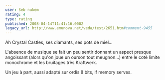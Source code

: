 ```yaml
---
user: Seb nukem
rating: 4
type: rating
published: 2008-04-14T11:41:16.000Z
legacy_url: http://www.emunova.net/veda/test/2651.htm#comment-9455
---
```

Ah Crystal Castles, ses diamants, ses pots de miel...

L'absence de musique se fait un peu sentir donnant un aspect presque angoissant (alors qu'on joue un ourson tout meugnon...) entre le coté limite monochrome et les bruitages très Kraftwerk.

Un jeu à part, aussi adapté sur ordis 8 bits, if memory serves.